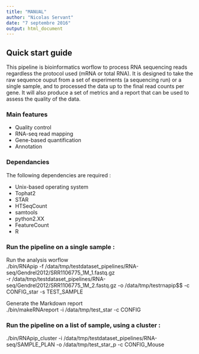 ```yaml
---
title: "MANUAL"
author: "Nicolas Servant"
date: "7 septembre 2016"
output: html_document
---
```


## Quick start guide

This pipeline is bioinformatics worflow to process RNA sequencing reads regardless the protocol used (mRNA or total RNA).
It is designed to take the raw sequence ouput from a set of experiments (a sequencing run) or a single sample, and to processed the data up to the final read counts per gene.
It will also produce a set of metrics and a report that can be used to assess the quality of the data.

### Main features

* Quality control
* RNA-seq read mapping
* Gene-based quantification
* Annotation

### Dependancies

The following dependencies are required :
* Unix-based operating system
* Tophat2
* STAR
* HTSeqCount
* samtools
* python2.XX
* FeatureCount
* R


### Run the pipeline on a single sample :

Run the analysis worflow  
 ./bin/RNApip -f /data/tmp/testdataset_pipelines/RNA-seq/Gendrel2012/SRR1106775_1M_1.fastq.gz \
	-r /data/tmp/testdataset_pipelines/RNA-seq/Gendrel2012/SRR1106775_1M_2.fastq.gz -o /data/tmp/testrnapip$$ -c CONFIG_star -s TEST_SAMPLE

Generate the Markdown report  
./bin/makeRNAreport -i /data/tmp/test_star -c CONFIG

### Run the pipeline on a list of sample, using a cluster :

./bin/RNApip_cluster -i /data/tmp/testdataset_pipelines/RNA-seq/SAMPLE_PLAN -o /data/tmp/test_star_p -c CONFIG_Mouse 
